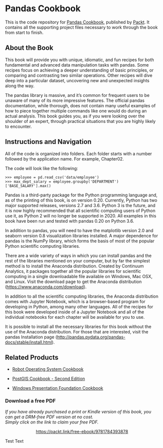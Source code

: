 


# Pandas Cookbook
This is the code repository for [Pandas Cookbook](https://www.packtpub.com/big-data-and-business-intelligence/pandas-cookbook?utm_source=github&utm_medium=repository&utm_campaign=9781784393878), published by [Packt](https://www.packtpub.com/?utm_source=github). It contains all the supporting project files necessary to work through the book from start to finish.
## About the Book
This book will provide you with unique, idiomatic, and fun recipes for both fundamental and advanced data manipulation tasks with pandas. Some recipes focus on achieving a deeper understanding of basic principles, or comparing and contrasting two similar operations. Other recipes will dive deep into a particular dataset, uncovering new and unexpected insights along the way. 

The pandas library is massive, and it’s common for frequent users to be unaware of many of its more impressive features. The official pandas documentation, while thorough, does not contain many useful examples of how to piece together multiple commands like one would do during an actual analysis. This book guides you, as if you were looking over the shoulder of an expert, through practical situations that you are highly likely to encounter.


## Instructions and Navigation
All of the code is organized into folders. Each folder starts with a number followed by the application name. For example, Chapter02.



The code will look like the following:
```
>>> employee = pd.read_csv('data/employee')
>>> max_dept_salary = employee.groupby('DEPARTMENT')['BASE_SALARY'].max()
```

Pandas is a third-party package for the Python programming language and, as of the printing of this book, is on version 0.20. Currently, Python has two major supported releases, versions 2.7 and 3.6. Python 3 is the future, and it is now highly recommended that all scientific computing users of Python use it, as Python 2 will no longer be supported in 2020. All examples in this book have been run and tested with pandas 0.20 on Python 3.6.



In addition to pandas, you will need to have the matplotlib version 2.0 and seaborn version 0.8 visualization libraries installed. A major dependence for pandas is the NumPy library, which forms the basis of most of the popular Python scientific computing libraries.

There are a wide variety of ways in which you can install pandas and the rest of the libraries mentioned on your computer, but by far the simplest method is to install the Anaconda distribution. Created by Continuum Analytics, it packages together all the popular libraries for scientific computing in a single downloadable file available on Windows, Mac OSX, and Linux. Visit the download page to get the Anaconda distribution (https://www.anaconda.com/download).

In addition to all the scientific computing libraries, the Anaconda distribution comes with Jupyter Notebook, which is a browser-based program for developing in Python, among many other languages. All of the recipes for this book were developed inside of a Jupyter Notebook and all of the individual notebooks for each chapter will be available for you to use.

It is possible to install all the necessary libraries for this book without the use of the Anaconda distribution. For those that are interested, visit the pandas Installation page (http://pandas.pydata.org/pandas-docs/stable/install.html).

## Related Products
* [Robot Operating System Cookbook](https://www.packtpub.com/hardware-and-creative/robot-operating-system-cookbook?utm_source=github&utm_medium=repository&utm_campaign=9781783987443)

* [PostGIS Cookbook - Second Edition](https://www.packtpub.com/application-development/postgis-cookbook-second-edition?utm_source=github&utm_medium=repository&utm_campaign=9781788299329)

* [Windows Presentation Foundation Cookbook](https://www.packtpub.com/application-development/windows-presentation-foundation-cookbook?utm_source=github&utm_medium=repository&utm_campaign=9781788399807)


### Download a free PDF

 <i>If you have already purchased a print or Kindle version of this book, you can get a DRM-free PDF version at no cost.<br>Simply click on the link to claim your free PDF.</i>
<p align="center"> <a href="https://packt.link/free-ebook/9781784393878">https://packt.link/free-ebook/9781784393878 </a> </p>

Test Text